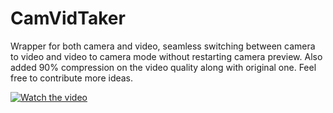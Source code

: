 # CamVidTaker
Wrapper for both camera and video, seamless switching between camera to video and video to camera mode without restarting camera preview. Also  added 90% compression on the video quality along with original one.
Feel free to contribute more ideas.

[![Watch the video](https://youtu.be/--2surmu1uU)](https://youtu.be/--2surmu1uU)
